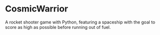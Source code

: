 # CosmicWarrior
A rocket shooter game with Python, featuring a spaceship with the goal to score as high as possible before running out of fuel. 
